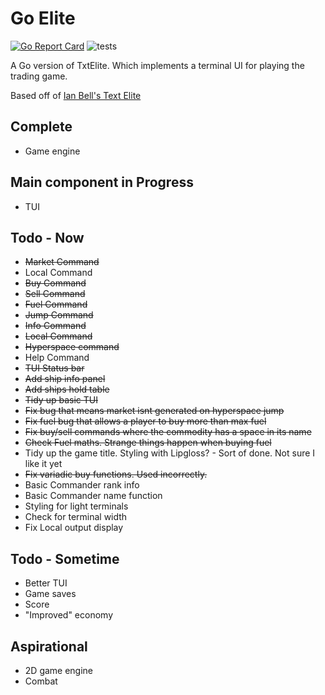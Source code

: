 # Go Elite

[![Go Report Card](https://goreportcard.com/badge/github.com/andrewsjg/GoElite)](https://goreportcard.com/report/github.com/andrewsjg/GoElite)
![tests](https://github.com/andrewsjg/GoElite/workflows/tests/badge.svg)

A Go version of TxtElite. Which implements a terminal UI for playing the trading game.

Based off of [Ian Bell's Text Elite](http://www.iancgbell.clara.net/elite/text/)

## Complete

- Game engine

## Main component in Progress

- TUI

## Todo - Now

- ~~Market Command~~
- Local Command
- ~~Buy Command~~
- ~~Sell Command~~
- ~~Fuel Command~~
- ~~Jump Command~~
- ~~Info Command~~
- ~~Local Command~~
- ~~Hyperspace command~~
- Help Command
- ~~TUI Status bar~~
- ~~Add ship info panel~~
- ~~Add ships hold table~~
- ~~Tidy up basic TUI~~
- ~~Fix bug that means market isnt generated on hyperspace jump~~
- ~~Fix fuel bug that allows a player to buy more than max fuel~~
- ~~Fix buy/sell commands where the commodity has a space in its name~~
- ~~Check Fuel maths. Strange things happen when buying fuel~~
- Tidy up the game title. Styling with Lipgloss? - Sort of done. Not sure I like it yet
- ~~Fix variadic buy functions. Used incorrectly.~~
- Basic Commander rank info
- Basic Commander name function
- Styling for light terminals
- Check for terminal width
- Fix Local output display

## Todo - Sometime

- Better TUI
- Game saves
- Score
- "Improved" economy

## Aspirational

- 2D game engine
- Combat
